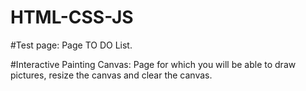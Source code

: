 # HTML-CSS-JS

#Test page: Page TO DO List.

#Interactive Painting Canvas: Page for which you will be able to draw pictures, resize the canvas and clear the canvas.
